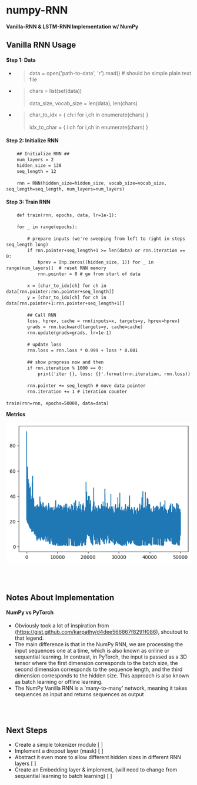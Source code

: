 # numpy-RNN
**Vanilla-RNN & LSTM-RNN Implementation w/ NumPy**


## Vanilla RNN Usage
#### Step 1: Data
* > data = open('path-to-data', 'r').read() # should be simple plain text file
* > chars = list(set(data)) <br> <br> data_size, vocab_size = len(data), len(chars) 
* > char_to_idx = { ch:i for i,ch in enumerate(chars) } <br> <br> idx_to_char = { i:ch for i,ch in enumerate(chars) }


#### Step 2: Initialize RNN
``` 
    ## Initialize RNN ##
    num_layers = 2
    hidden_size = 128
    seq_length = 12

    rnn = RNN(hidden_size=hidden_size, vocab_size=vocab_size, seq_length=seq_length, num_layers=num_layers)
```

#### Step 3: Train RNN

```
    def train(rnn, epochs, data, lr=1e-1):

    for _ in range(epochs):

        # prepare inputs (we're sweeping from left to right in steps seq_length long)
        if rnn.pointer+seq_length+1 >= len(data) or rnn.iteration == 0: 
            hprev = [np.zeros((hidden_size, 1)) for _ in range(num_layers)]  # reset RNN memory
            rnn.pointer = 0 # go from start of data

        x = [char_to_idx[ch] for ch in data[rnn.pointer:rnn.pointer+seq_length]]
        y = [char_to_idx[ch] for ch in data[rnn.pointer+1:rnn.pointer+seq_length+1]]

        ## Call RNN
        loss, hprev, cache = rnn(inputs=x, targets=y, hprev=hprev)
        grads = rnn.backward(targets=y, cache=cache)
        rnn.update(grads=grads, lr=1e-1)

        # update loss
        rnn.loss = rnn.loss * 0.999 + loss * 0.001

        ## show progress now and then
        if rnn.iteration % 1000 == 0: 
            print('iter {}, loss: {}'.format(rnn.iteration, rnn.loss))

        rnn.pointer += seq_length # move data pointer
        rnn.iteration += 1 # iteration counter 

train(rnn=rnn, epochs=50000, data=data)
```
**Metrics** 

![Loss](https://github.com/j0sephsasson/numpy-rnn/blob/main/loss.png?raw=true)

<br>
<br>

## Notes About Implementation
#### NumPy vs PyTorch 
* Obviously took a lot of inspiration from (https://gist.github.com/karpathy/d4dee566867f8291f086), shoutout to that legend.
* The main difference is that in the NumPy RNN, we are processing the input sequences one at a time, which is also known as online or sequential learning. In contrast, in PyTorch, the input is passed as a 3D tensor where the first dimension corresponds to the batch size, the second dimension corresponds to the sequence length, and the third dimension corresponds to the hidden size. This approach is also known as batch learning or offline learning.
* The NumPy Vanilla RNN is a 'many-to-many' network, meaning it takes sequences as input and returns sequences as output

<br>
<br>

## Next Steps
* Create a simple tokenizer module [ ]
* Implement a dropout layer (mask) [ ]
* Abstract it even more to allow different hidden sizes in different RNN layers [ ]
* Create an Embedding layer & implement, (will need to change from sequential learning to batch learning) [ ]